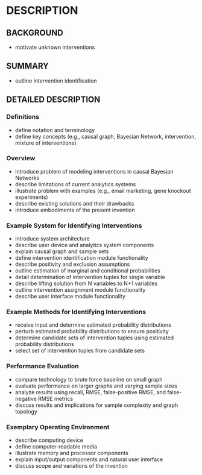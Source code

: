 # DESCRIPTION

## BACKGROUND

- motivate unknown interventions

## SUMMARY

- outline intervention identification

## DETAILED DESCRIPTION

### Definitions

- define notation and terminology
- define key concepts (e.g., causal graph, Bayesian Network, intervention, mixture of interventions)

### Overview

- introduce problem of modeling interventions in causal Bayesian Networks
- describe limitations of current analytics systems
- illustrate problem with examples (e.g., email marketing, gene knockout experiments)
- describe existing solutions and their drawbacks
- introduce embodiments of the present invention

### Example System for Identifying Interventions

- introduce system architecture
- describe user device and analytics system components
- explain causal graph and sample sets
- define intervention identification module functionality
- describe positivity and exclusion assumptions
- outline estimation of marginal and conditional probabilities
- detail determination of intervention tuples for single variable
- describe lifting solution from N variables to N+1 variables
- outline intervention assignment module functionality
- describe user interface module functionality

### Example Methods for Identifying Interventions

- receive input and determine estimated probability distributions
- perturb estimated probability distributions to ensure positivity
- determine candidate sets of intervention tuples using estimated probability distributions
- select set of intervention tuples from candidate sets

### Performance Evaluation

- compare technology to brute force baseline on small graph
- evaluate performance on larger graphs and varying sample sizes
- analyze results using recall, RMSE, false-positive RMSE, and false-negative RMSE metrics
- discuss results and implications for sample complexity and graph topology

### Exemplary Operating Environment

- describe computing device
- define computer-readable media
- illustrate memory and processor components
- explain input/output components and natural user interface
- discuss scope and variations of the invention

